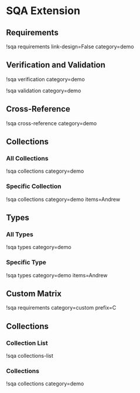 # SQA Extension

## Requirements

!sqa requirements link-design=False category=demo

## Verification and Validation

!sqa verification category=demo

!sqa validation category=demo

## Cross-Reference

!sqa cross-reference category=demo

## Collections

### All Collections

!sqa collections category=demo

### Specific Collection

!sqa collections category=demo items=Andrew

## Types

### All Types

!sqa types category=demo

### Specific Type

!sqa types category=demo items=Andrew

## Custom Matrix

!sqa requirements category=custom prefix=C

## Collections

### Collection List

!sqa collections-list

### Collections

!sqa collections category=demo
